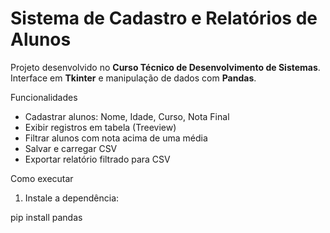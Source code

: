 # Sistema de Cadastro e Relatórios de Alunos

Projeto desenvolvido no **Curso Técnico de Desenvolvimento de Sistemas**.
Interface em **Tkinter** e manipulação de dados com **Pandas**.

Funcionalidades
- Cadastrar alunos: Nome, Idade, Curso, Nota Final
- Exibir registros em tabela (Treeview)
- Filtrar alunos com nota acima de uma média
- Salvar e carregar CSV
- Exportar relatório filtrado para CSV

Como executar
1. Instale a dependência:

pip install pandas
